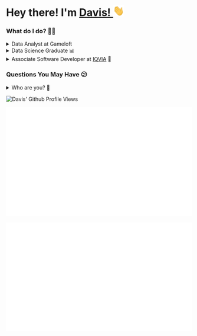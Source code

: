 <h1>Hey there! I'm <a href="https://djtom98.github.io">Davis! </a><img src="https://raw.githubusercontent.com/ABSphreak/ABSphreak/master/gifs/Hi.gif" width="30px" height="30px"></h1>
<!-- <img align='right' src="https://github.com/ashutosh1919/ashutosh1919/blob/master/my_image.jpeg" width="230" /> -->

<h3>What do I do? 👨‍💻</h3>
<details>
<summary>Data Analyst at Gameloft </summary>
<!-- <ul>
  <li><a href="https://github.com/ashutosh1919/ml-data-bot">ml-data-bot</a></li>
  <li><a href="https://github.com/dsc-iiitdmk/Pick-Parser">Pick-Parser</a></li>
  <li><a href="https://github.com/ashutosh1919/Stock-Prediction-using-LSTM">Stock-Prediction-using-LSTM</a></li>
  <li><a href="https://github.com/ashutosh1919/bert_classifier">bert-classifier</a></li>
  <li><a href="https://github.com/ashutosh1919/docker-ml-tutorial">docker-ml-tutorial</li>
  <li><a href="https://github.com/ashutosh1919/FaceInterpolation">face-interpolation</a></li>
  <li><a href="https://github.com/ashutosh1919/NQA_tf2">natural-question-answer-ai</a></li>
  <li>Many more on and out of Github...</li>
</ul> -->
</details>
<details>
<summary>Data Science Graduate 📊</summary>
<!-- <ul>
  <li><a href="https://github.com/ashutosh1919/ml-data-bot">ml-data-bot</a></li>
  <li><a href="https://github.com/dsc-iiitdmk/Pick-Parser">Pick-Parser</a></li>
  <li><a href="https://github.com/ashutosh1919/Stock-Prediction-using-LSTM">Stock-Prediction-using-LSTM</a></li>
  <li><a href="https://github.com/ashutosh1919/bert_classifier">bert-classifier</a></li>
  <li><a href="https://github.com/ashutosh1919/docker-ml-tutorial">docker-ml-tutorial</li>
  <li><a href="https://github.com/ashutosh1919/FaceInterpolation">face-interpolation</a></li>
  <li><a href="https://github.com/ashutosh1919/NQA_tf2">natural-question-answer-ai</a></li>
  <li>Many more on and out of Github...</li>
</ul> -->
</details>
<details>
  <summary>Associate Software Developer at <a href="https://www.iqvia.com/">IQVIA</a> 🤖</summary>
  <ul>
    <li>Working on creating data engineering pipelines to transform pharmaceutical sales data according to client needs and requirements. Stickler for best practices, and enjoys figuring out what went wrong with your data.</li>
<!--     <li>Applying AI on different large problems in the field of Oncology, Process Improvement and Rapid Engineeing.</li> -->
  </ul>
</details>

<h3>Questions You May Have 😕</h3>
<details>
  <summary>Who are you? 👨</summary>
  <pre>
 I'm a Data Scientist, a Software Developer, a TEDx Organizer, a Mechanical Engineer and a lifelong learner. Nerds out about RL and AI research in my free time. I translate data into valuable and comprehensible insights, and I aim to help you make data-driven decisions. Proficient in SQL, R and Python. <br>
  </pre>
</details>

![Davis' Github Profile Views](https://komarev.com/ghpvc/?username=djtom98&color=blueviolet)  


<a href="https://github.com/jstrieb/github-stats">

![](https://raw.githubusercontent.com/djtom98/github-stats/master/generated/overview.svg#gh-dark-mode-only)

![](https://raw.githubusercontent.com/djtom98/github-stats/master/generated/languages.svg#gh-dark-mode-only)

</a>

